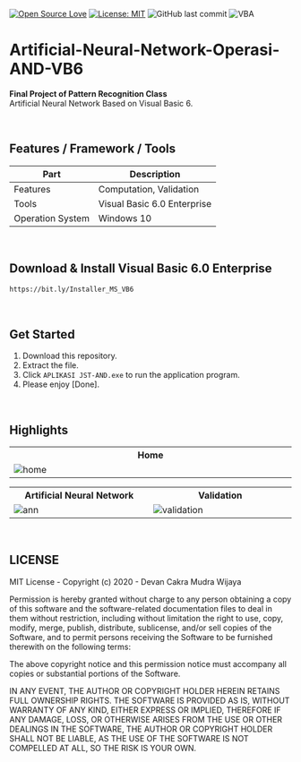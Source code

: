 [![Open Source Love](https://badges.frapsoft.com/os/v1/open-source.svg?style=flat)](https://github.com/ellerbrock/open-source-badges/)
[![License: MIT](https://img.shields.io/badge/License-MIT-green.svg)](https://opensource.org/licenses/MIT)
![GitHub last commit](https://img.shields.io/github/last-commit/devancakra/Artificial-Neural-Network-Operasi-AND-VB6)
![VBA](https://img.shields.io/badge/visual-basic6-blue.svg?&style=flat&logo=VB6&logoColor=%23F7DF1E)

# Artificial-Neural-Network-Operasi-AND-VB6
<strong>Final Project of Pattern Recognition Class</strong><br>
Artificial Neural Network Based on Visual Basic 6.

<br>

## Features / Framework / Tools
| Part | Description |
| --- | --- |
| Features | Computation, Validation |
| Tools | Visual Basic 6.0 Enterprise |
| Operation System | Windows 10 |

<br>

## Download & Install Visual Basic 6.0 Enterprise
```bash
https://bit.ly/Installer_MS_VB6
```

<br>

## Get Started
1. Download this repository.<br>
2. Extract the file.<br>
3. Click ``` APLIKASI JST-AND.exe ``` to run the application program.<br>
4. Please enjoy [Done].

<br>

## Highlights
<table>
<tr>
<th width="840">Home</th>
</tr>
<tr>
<td><img src="https://github.com/devancakra/Artificial-Neural-Network-Operasi-AND-VB6/assets/54527592/23301e87-4d23-45b8-8626-4d96b69d6509" alt="home"></td>
</tr>
</table>
<table>
<tr>
<th width="420">Artificial Neural Network</th>
<th width="420">Validation</th>
</tr>
<tr>
<td><img src="https://github.com/devancakra/Artificial-Neural-Network-Operasi-AND-VB6/assets/54527592/4333adee-c6ff-4ab0-8d63-c0f16de86872" alt="ann"></td>
<td><img src="https://github.com/devancakra/Artificial-Neural-Network-Operasi-AND-VB6/assets/54527592/290afb7f-0aae-40b6-8d1d-8a07e1dab0a3" alt="validation"></td>
</tr>
</table>

<br>

## LICENSE
MIT License - Copyright (c) 2020 - Devan Cakra Mudra Wijaya

Permission is hereby granted without charge to any person obtaining a copy of this software and the software-related documentation files to deal in them without restriction, including without limitation the right to use, copy, modify, merge, publish, distribute, sublicense, and/or sell copies of the Software, and to permit persons receiving the Software to be furnished therewith on the following terms:

The above copyright notice and this permission notice must accompany all copies or substantial portions of the Software.

IN ANY EVENT, THE AUTHOR OR COPYRIGHT HOLDER HEREIN RETAINS FULL OWNERSHIP RIGHTS. THE SOFTWARE IS PROVIDED AS IS, WITHOUT WARRANTY OF ANY KIND, EITHER EXPRESS OR IMPLIED, THEREFORE IF ANY DAMAGE, LOSS, OR OTHERWISE ARISES FROM THE USE OR OTHER DEALINGS IN THE SOFTWARE, THE AUTHOR OR COPYRIGHT HOLDER SHALL NOT BE LIABLE, AS THE USE OF THE SOFTWARE IS NOT COMPELLED AT ALL, SO THE RISK IS YOUR OWN.
